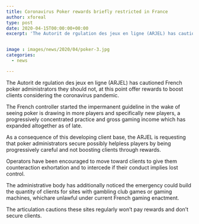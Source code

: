 ```yaml
---
title: Coronavirus Poker rewards briefly restricted in France
author: xforeal 
type: post
date: 2020-04-15T00:00:00+00:00
excerpt: 'The Autorit de rgulation des jeux en ligne (ARJEL) has cautioned French poker administrators they should not, at this point offer rewards to boost clients considering the coronavirus pandemic '


image : images/news/2020/04/poker-3.jpg
categories:
  - news

---
```

The Autorit de rgulation des jeux en ligne (ARJEL) has cautioned French poker administrators they should not, at this point offer rewards to boost clients considering the coronavirus pandemic. 

The French controller started the impermanent guideline in the wake of seeing poker is drawing in more players and specifically new players, a progressively concentrated practice and gross gaming income which has expanded altogether as of late. 

As a consequence of this developing client base, the ARJEL is requesting that poker administrators secure possibly helpless players by being progressively careful and not boosting clients through rewards. 

Operators have been encouraged to move toward clients to give them counteraction exhortation and to intercede if their conduct implies lost control. 

The administrative body has additionally noticed the emergency could build the quantity of clients for sites with gambling club games or gaming machines, whichare unlawful under current French gaming enactment. 

The articulation cautions these sites regularly won&#8217;t pay rewards and don&#8217;t secure clients.
